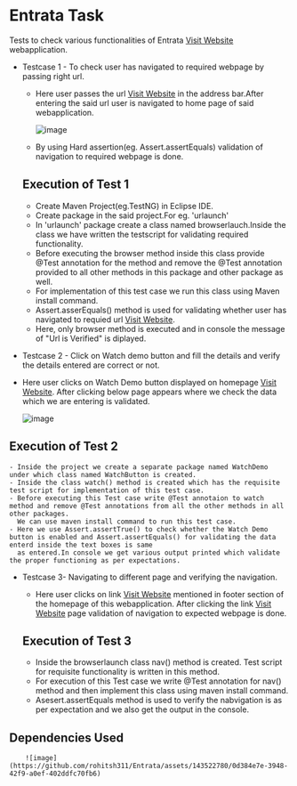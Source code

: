 # Entrata Task

Tests to check various functionalities of Entrata [Visit Website](https://www.entrata.com "Entrata") webapplication.
* Testcase 1 - To check user has navigated to required webpage by passing right url.
  - Here user passes the url [Visit Website](https://www.entrata.com "Entrata") in the address bar.After entering the said url user is navigated to home page of said      webapplication.

     ![image](https://github.com/rohitsh311/Entrata/assets/143522780/c64c51d5-26e6-42c4-a92f-1da62eab42c5)

  - By using Hard assertion(eg. Assert.assertEquals) validation of navigation to required webpage is done.
  ## Execution of Test 1
    - Create Maven Project(eg.TestNG) in Eclipse IDE.
    - Create package in the said project.For eg. 'urlaunch'
    - In 'urlaunch' package create a class named browserlauch.Inside the class we have written the testscript for validating required functionality.
    - Before executing the browser method inside this class provide @Test annotation for the method and remove the @Test annotation provided to all other methods in this
      package and other package as well.
    - For implementation of this test case we run this class using Maven install command.
    - Assert.asserEquals() method is used for validating whether user has navigated to requied url  [Visit Website](https://www.entrata.com "Entrata").
    - Here, only browser method is executed and in console the message of "Url is Verified" is diplayed.
      

 * Testcase 2 - Click on Watch demo button and fill the details and verify the details entered are correct or not.
  - Here user clicks on Watch Demo button displayed on homepage [Visit Website](https://www.entrata.com "Entrata"). After clicking below page appears where we check the data
     which we are entering is validated.

      ![image](https://github.com/rohitsh311/Entrata/assets/143522780/2d89988f-2f0f-45ad-9389-1cecd7d034e0)

   ## Execution of Test 2
    - Inside the project we create a separate package named WatchDemo under which class named WatchButton is created. 
    - Inside the class watch() method is created which has the requisite test script for implementation of this test case.
    - Before executing this Test case write @Test annotaion to watch method and remove @Test annotations from all the other methods in all other packages.
      We can use maven install command to run this test case.
    - Here we use Assert.assertTrue() to check whether the Watch Demo button is enabled and Assert.assertEquals() for validating the data enterd inside the text boxes is same 
      as entered.In console we get various output printed which validate the proper functioning as per expectations.

 * Testcase 3- Navigating to different page and verifying the navigation.
    - Here user clicks on link [Visit Website](https://www.entrata.com/products/revenue-management "ERM") mentioned in footer section of the homepage of this webapplication.
      After clicking the link [Visit Website](https://www.entrata.com/products/revenue-management "ERM") page validation of navigation to expected webpage is done.

   ## Execution of Test 3
    - Inside the browserlaunch class nav() method is created. Test script for requisite functionality is written in this method.
    - For execution of this Test case we write @Test annotation for nav() method and then implement this class using maven install command.
    - Asesert.assertEquals method is used to verify the nabvigation is as per expectation and we also get the output in the console.



  ## Dependencies Used

  
        ![image](https://github.com/rohitsh311/Entrata/assets/143522780/0d384e7e-3948-42f9-a0ef-402ddfc70fb6)



      

  
